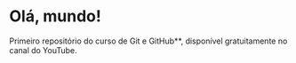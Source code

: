 # Olá, mundo!
 Primeiro repositório do curso de Git e GitHub**, disponível gratuitamente no canal do YouTube.

